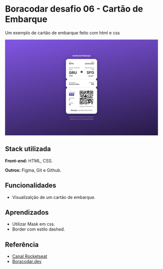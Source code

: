 # Boracodar desafio 06 - Cartão de Embarque

Um exemplo de cartão de embarque feito com html e css

![App Screenshot](./.github/preview.png)

## Stack utilizada

**Front-end:** HTML, CSS.

**Outros:** Figma, Git e Github.

## Funcionalidades

- Visualizalção de um cartão de embarque.

## Aprendizados

- Utilizar Mask em css.
- Border com estilo dashed.

## Referência

- [Canal Rocketseat](https://www.youtube.com/rocketseat)
- [Boracodar.dev](https://www.rocketseat.com.br/boracodar)
